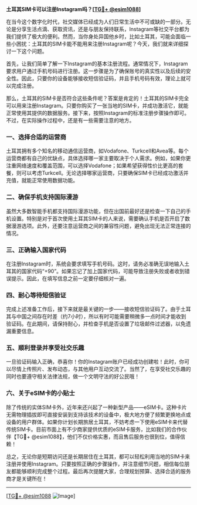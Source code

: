 **土耳其SIM卡可以注册Instagram吗？[[TG💪+ @esim1088](https://t.me/s/esim1088)]**

在当今这个数字化时代，社交媒体已经成为人们日常生活中不可或缺的一部分。无论是分享生活点滴、获取资讯，还是与朋友保持联系，Instagram等社交平台都为我们提供了极大的便利。然而，当你身处异国他乡时，比如土耳其，可能会面临一些小困扰：土耳其的SIM卡能不能用来注册Instagram呢？今天，我们就来详细探讨一下这个问题。

首先，让我们简单了解一下Instagram的基本注册流程。通常情况下，Instagram要求用户通过手机号码进行注册。这一步骤是为了确保账号的真实性以及后续的安全性。因此，只要你的设备能够接收短信验证码，并且手机号码有效，理论上就可以完成注册。

那么，土耳其的SIM卡是否符合这些条件呢？答案是肯定的！土耳其的SIM卡完全可以用来注册Instagram。只要你购买了一张当地的SIM卡，并成功激活它，就能正常使用其提供的数据服务。接下来，按照Instagram的标准注册步骤操作即可。不过，在实际操作过程中，还是有一些需要注意的地方。

### 一、选择合适的运营商

土耳其拥有多个知名的移动通信运营商，如Vodafone、Turkcell和Avea等。每个运营商都有自己的优缺点，具体选择哪一家主要取决于个人需求。例如，如果你更注重网络速度和覆盖范围，可以选择Vodafone；如果希望获得性价比更高的套餐，则可以考虑Turkcell。无论选择哪家运营商，只要确保SIM卡已经成功激活并充值，就能正常使用数据功能。

### 二、确保手机支持国际漫游

虽然大多数智能手机都支持国际漫游功能，但在出国前最好还是检查一下自己的手机设置。特别是对于首次使用土耳其SIM卡的人来说，需要确认手机是否开启了数据漫游选项。此外，还要注意运营商之间的兼容性问题，避免出现无法正常连接的情况。

### 三、正确输入国家代码

在注册Instagram时，系统会要求填写手机号码。这时，请务必准确无误地输入土耳其的国家代码“+90”。如果忘记了加上国家代码，可能导致注册失败或者收到错误提示。因此，在填写信息之前一定要仔细核对一遍。

### 四、耐心等待短信验证

完成上述准备工作后，接下来就是最关键的一步——接收短信验证码了。由于土耳其与中国之间存在时差（约7小时），所以有时可能需要稍微多一点时间才能收到验证码。在此期间，请保持耐心，并检查手机是否设置了垃圾邮件过滤器，以免遗漏重要信息。

### 五、顺利登录并享受社交乐趣

一旦验证码输入正确，恭喜你！你的Instagram账户已经成功创建啦！此时，你可以尽情上传照片、发布动态，与其他用户互动交流了。当然了，在享受社交乐趣的同时也要遵守相关法律法规，做一个文明守法的好公民哦！

### 六、关于eSIM卡的小贴士

除了传统的实体SIM卡外，近年来还兴起了一种新型产品——eSIM卡。这种卡片无需物理插拔即可直接安装到支持该技术的设备中，极大地方便了频繁更换地点或设备的用户群体。如果你计划长期旅居土耳其，不妨考虑一下使用eSIM卡来代替传统SIM卡。目前市面上有不少商家提供优质的eSIM卡服务，比如我们的合作伙伴【TG💪+ @esim1088】，他们不仅价格实惠，而且售后服务也很到位，值得信赖！

总之，无论你是短期访问还是长期居住在土耳其，都可以轻松利用当地的SIM卡来注册并使用Instagram。只要按照正确的步骤操作，并注意细节问题，相信每位朋友都能够顺利完成整个过程。最后再次提醒大家，合理规划预算、选择合适的服务商才是关键所在！

---

[[TG💪+ @esim1088](https://t.me/s/esim1088) ![Image](https://i.postimg.cc/4NQfJmqS/Snipaste-2025-05-13-00-14-12.png)]